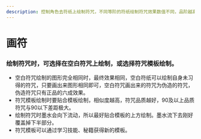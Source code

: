 ```yaml
---
description: 控制角色去符纸上绘制符咒，不同等阶的符纸绘制符咒效果数值不同，品阶越高的符纸绘制的符咒效果越好。
---
```


# 画符

### 绘制符咒时，可选择在空白符咒上绘制，或选择符咒模板绘制。

* 空白符咒绘制的图形完全相同时，最终效果相同，空白符纸可以绘制自身未习得的符咒，只要画出来图形相同即可，空白符咒画出来的符咒为伪造的符咒，伪造符咒只有正品的六成效果。 
* 符咒模板绘制时要贴合模板绘制，相似度越高，符咒品质越好，90及以上品质符咒与90以下差距极大。
* 绘制符咒时墨水会向下流动，所以最好贴合模板的上方绘制。墨水流下去刚好覆盖掉下半部分。 
* 符咒模板可以通过学习技能、秘籍获得新的模板。


